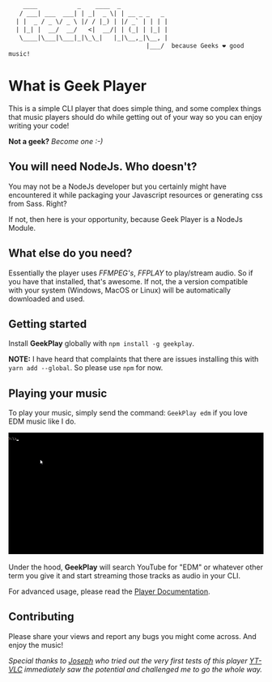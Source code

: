 
```
    ____           _    ____  _
   / ___| ___  ___| | _|  _ \| | __ _ _   _
  | |  _ / _ \/ _ \ |/ / |_) | |/ _` | | | |
  | |_| |  __/  __/   <|  __/| | (_| | |_| |
   \____|\___|\___|_|\_\_|   |_|\__,_|\__, |
                                      |___/  because Geeks ❤ good music!

```


# What is Geek Player
This is a simple CLI player that does simple thing, and some complex things that music players should do while getting out of your way so you can enjoy writing your code!

**Not a geek?** *Become one :-)*

## You will need NodeJs. Who doesn't?
You may not be a NodeJs developer but you certainly might have encountered it while packaging your Javascript resources or generating css from Sass. Right?

If not, then here is your opportunity, because Geek Player is a NodeJs Module.

## What else do you need?
Essentially the player uses *FFMPEG's*, *FFPLAY* to play/stream audio. So if you have that installed, that's awesome. If not, the a version compatible with your system (Windows, MacOS or Linux) will be automatically downloaded and used.

## Getting started
Install **GeekPlay** globally with ```npm install -g geekplay```.

**NOTE:** I have heard that complaints that there are issues installing this with  ```yarn add --global```. So please use ```npm``` for now.

## Playing your music

To play your music, simply send the command: ```GeekPlay edm``` if you love EDM music like I do.

![Sample Animation](https://github.com/mugendi/geek-play/raw/master/docs/assets/animation.gif)

Under the hood, **GeekPlay** will search YouTube for "EDM" or whatever other term you give it and start streaming those tracks as audio in your CLI.

For advanced usage, please read the [Player Documentation](./docs/player.md).



## Contributing
Please share your views and report any bugs you might come across. And enjoy the music!

*Special thanks to [Joseph](https://github.com/joseph-n) who tried out the very first tests of this player [YT-VLC](https://www.npmjs.com/package/yt-vlc) immediately saw the potential and challenged me to go the whole way.*